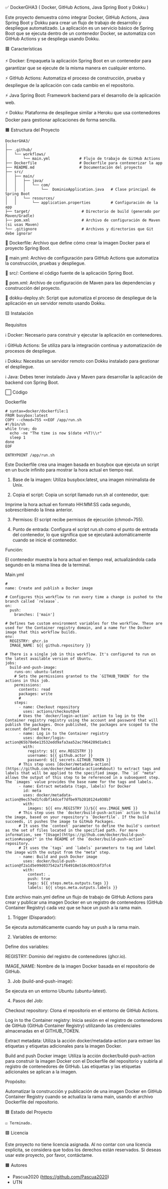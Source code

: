 ✅️ DockerGHA3 ( Docker, GitHub Actions, Java Spring Boot y Dokku )

Este proyecto demuestra cómo integrar Docker, GitHub Actions, Java Spring Boot y Dokku para crear un flujo de trabajo de desarrollo y despliegue automatizado. La aplicación es un servicio básico de Spring Boot que se ejecuta dentro de un contenedor Docker, se automatiza con GitHub Actions y se despliega usando Dokku.

🟥 Características

⚡️ Docker: Empaqueta la aplicación Spring Boot en un contenedor para garantizar que se ejecute de la misma manera en cualquier entorno.

⚡️ GitHub Actions: Automatiza el proceso de construcción, prueba y despliegue de la aplicación con cada cambio en el repositorio.

⚡️ Java Spring Boot: Framework backend para el desarrollo de la aplicación web.

⚡️ Dokku: Plataforma de despliegue similar a Heroku que usa contenedores Docker para gestionar aplicaciones de forma sencilla.

🟧 Estructura del Proyecto
```
DockerGHA3/
│
├── .github/
│   └── workflows/
│       └── main.yml             # Flujo de trabajo de GitHub Actions
├── Dockerfile                   # Dockerfile para contenerizar la app
├── README.md                    # Documentación del proyecto
├── src/
│   ├── main/
│   │   ├── java/
│   │   │   └── com/
│   │   │       └──  DominioApplication.java   # Clase principal de Spring Boot
│   │   └── resources/
│   │       └── application.properties         # Configuración de la app
├── target/                       # Directorio de build (generado por Maven/Gradle)
├── pom.xml                       # Archivo de configuración de Maven (si usas Maven)
└── .gitignore                    # Archivos y directorios que Git debe ignorar
```
💾 Dockerfile: Archivo que define cómo crear la imagen Docker para el proyecto Spring Boot.

💾 main.yml: Archivo de configuración para GitHub Actions que automatiza la construcción, pruebas y despliegue.

💾 src/: Contiene el código fuente de la aplicación Spring Boot.

💾 pom.xml: Archivo de configuración de Maven para las dependencias y construcción del proyecto.

💾 dokku-deploy.sh: Script que automatiza el proceso de despliegue de la aplicación en un servidor remoto usando Dokku.

🟨 Instalación

Requisitos

ℹ️ Docker: Necesario para construir y ejecutar la aplicación en contenedores.

ℹ️ GitHub Actions: Se utiliza para la integración continua y automatización de procesos de despliegue.

ℹ️ Dokku: Necesitas un servidor remoto con Dokku instalado para gestionar el despliegue.

ℹ️ Java: Debes tener instalado Java y Maven para desarrollar la aplicación de backend con Spring Boot.

⬜️ Código

Dockerfile
```
# syntax=docker/dockerfile:1
FROM busybox:latest
COPY --chmod=755 <<EOF /app/run.sh
#!/bin/sh
while true; do
  echo -ne "The time is now $(date +%T)\\r"
  sleep 1
done
EOF

ENTRYPOINT /app/run.sh
```

Este Dockerfile crea una imagen basada en busybox que ejecuta un script en un bucle infinito para mostrar la hora actual en tiempo real.

1. Base de la imagen: Utiliza busybox:latest, una imagen minimalista de Unix.

2. Copia el script: Copia un script llamado run.sh al contenedor, que:

Imprime la hora actual en formato HH:MM:SS cada segundo, sobrescribiendo la línea anterior.

3. Permisos: El script recibe permisos de ejecución (chmod=755).

4. Punto de entrada: Configura el script run.sh como el punto de entrada del contenedor, lo que significa que se ejecutará automáticamente cuando se inicie el contenedor.

Función:

El contenedor muestra la hora actual en tiempo real, actualizándola cada segundo en la misma línea de la terminal.

Main.yml
```
#
name: Create and publish a Docker image

# Configures this workflow to run every time a change is pushed to the branch called `release`.
on:
  push:
    branches: ['main']

# Defines two custom environment variables for the workflow. These are used for the Container registry domain, and a name for the Docker image that this workflow builds.
env:
  REGISTRY: ghcr.io
  IMAGE_NAME: ${{ github.repository }}

# There is a single job in this workflow. It's configured to run on the latest available version of Ubuntu.
jobs:
  build-and-push-image:
    runs-on: ubuntu-latest
    # Sets the permissions granted to the `GITHUB_TOKEN` for the actions in this job.
    permissions:
      contents: read
      packages: write
      # 
    steps:
      - name: Checkout repository
        uses: actions/checkout@v4
      # Uses the `docker/login-action` action to log in to the Container registry registry using the account and password that will publish the packages. Once published, the packages are scoped to the account defined here.
      - name: Log in to the Container registry
        uses: docker/login-action@65b78e6e13532edd9afa3aa52ac7964289d1a9c1
        with:
          registry: ${{ env.REGISTRY }}
          username: ${{ github.actor }}
          password: ${{ secrets.GITHUB_TOKEN }}
      # This step uses [docker/metadata-action](https://github.com/docker/metadata-action#about) to extract tags and labels that will be applied to the specified image. The `id` "meta" allows the output of this step to be referenced in a subsequent step. The `images` value provides the base name for the tags and labels.
      - name: Extract metadata (tags, labels) for Docker
        id: meta
        uses: docker/metadata-action@9ec57ed1fcdbf14dcef7dfbe97b2010124a938b7
        with:
          images: ${{ env.REGISTRY }}/${{ env.IMAGE_NAME }}
      # This step uses the `docker/build-push-action` action to build the image, based on your repository's `Dockerfile`. If the build succeeds, it pushes the image to GitHub Packages.
      # It uses the `context` parameter to define the build's context as the set of files located in the specified path. For more information, see "[Usage](https://github.com/docker/build-push-action#usage)" in the README of the `docker/build-push-action` repository.
      # It uses the `tags` and `labels` parameters to tag and label the image with the output from the "meta" step.
      - name: Build and push Docker image
        uses: docker/build-push-action@f2a1d5e99d037542a71f64918e516c093c6f3fc4
        with:
          context: .
          push: true
          tags: ${{ steps.meta.outputs.tags }}
          labels: ${{ steps.meta.outputs.labels }}
```
Este archivo main.yml define un flujo de trabajo de GitHub Actions para crear y publicar una imagen Docker en un registro de contenedores (GitHub Container Registry) cada vez que se hace un push a la rama main.

1. Trigger (Disparador):

Se ejecuta automáticamente cuando hay un push a la rama main.

2. Variables de entorno:

Define dos variables:

REGISTRY: Dominio del registro de contenedores (ghcr.io).

IMAGE_NAME: Nombre de la imagen Docker basada en el repositorio de GitHub.

3. Job (build-and-push-image):

Se ejecuta en un entorno Ubuntu (ubuntu-latest).

4. Pasos del Job:

Checkout repository: Clona el repositorio en el entorno de GitHub Actions.

Log in to the Container registry: Inicia sesión en el registro de contenedores de GitHub (GitHub Container Registry) utilizando las credenciales almacenadas en el GITHUB_TOKEN.

Extract metadata: Utiliza la acción docker/metadata-action para extraer las etiquetas y etiquetas adicionales para la imagen Docker.

Build and push Docker image: Utiliza la acción docker/build-push-action para construir la imagen Docker con el Dockerfile del repositorio y subirla al registro de contenedores de GitHub. Las etiquetas y las etiquetas adicionales se aplican a la imagen.

Propósito:

Automatizar la construcción y publicación de una imagen Docker en GitHub Container Registry cuando se actualiza la rama main, usando el archivo Dockerfile del repositorio.

🟦 Estado del Proyecto

    ☑️ Terminado.

🟪 Licencia  

Este proyecto no tiene licencia asignada. Al no contar con una licencia explícita, se considera que todos los derechos están reservados. Si deseas usar este proyecto, por favor, contáctame.

🟫 Autores

- Pascua2020 (https://github.com/Pascua2020)
- UTN